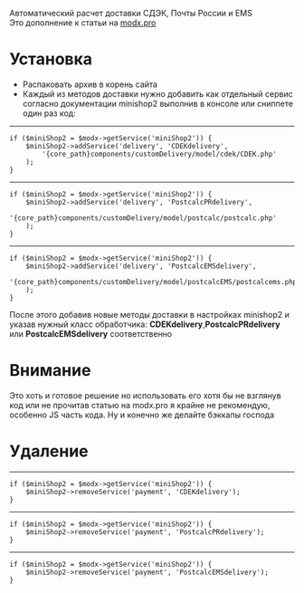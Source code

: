 Автоматический расчет доставки СДЭК, Почты России и EMS  
Это дополнение к статьи на [modx.pro](https://modx.pro/topic/13418/ "Перейти на сайт") 
 
# Установка  

+ Распаковать архив в корень сайта
+ Каждый из методов доставки нужно добавить как отдельный сервис согласно документации minishop2 выполнив в консоле или сниппете один раз код:

***
	if ($miniShop2 = $modx->getService('miniShop2')) {
	    $miniShop2->addService('delivery', 'CDEKdelivery',
	        '{core_path}components/customDelivery/model/cdek/CDEK.php'
	    );
	}
***
	if ($miniShop2 = $modx->getService('miniShop2')) {
	    $miniShop2->addService('delivery', 'PostcalcPRdelivery',
	        '{core_path}components/customDelivery/model/postcalc/postcalc.php'
	    );
	}
***
	if ($miniShop2 = $modx->getService('miniShop2')) {
	    $miniShop2->addService('delivery', 'PostcalcEMSdelivery',
	        '{core_path}components/customDelivery/model/postcalcEMS/postcalcems.php'
	    );
	}

После этого добавив новые методы доставки в настройках minishop2 и указав нужный класс обработчика: **CDEKdelivery**,**PostcalcPRdelivery** или **PostcalcEMSdelivery** соответственно

# Внимание

Это хоть и готовое решение но использовать его хотя бы не взглянув код или не прочитав статью на modx.pro я крайне не рекомендую, особенно JS часть кода. Ну и конечно же делайте бэккапы господа

# Удаление

***
	if ($miniShop2 = $modx->getService('miniShop2')) {
	    $miniShop2->removeService('payment', 'CDEKdelivery');
	}
***
	if ($miniShop2 = $modx->getService('miniShop2')) {
	    $miniShop2->removeService('payment', 'PostcalcPRdelivery');
	}
***
	if ($miniShop2 = $modx->getService('miniShop2')) {
	    $miniShop2->removeService('payment', 'PostcalcEMSdelivery');
	}